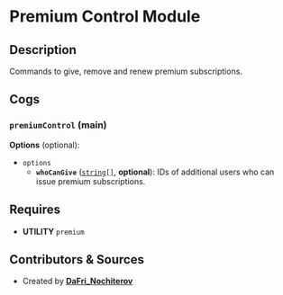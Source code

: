 # Premium Control Module

## Description

Commands to give, remove and renew premium subscriptions.

## Cogs

### `premiumControl` (**main**)

**Options** (optional):

- `options`
  - **`whoCanGive`** ([`string[]`][string], **optional**): IDs of additional users who can issue premium subscriptions.

[string]:https://developer.mozilla.org/en/docs/Web/JavaScript/Reference/Global_Objects/String

## Requires

- **UTILITY** `premium`

## Contributors & Sources

- Created by **[DaFri_Nochiterov](https://gitlab.com/dafri-nochiterov)**